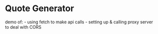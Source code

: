 # Quote Generator

demo of:
     - using fetch to make api calls
     - setting up & calling proxy server to deal with CORS
     